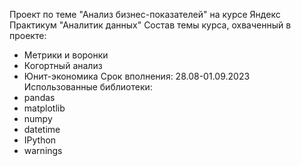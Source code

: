 Проект по теме "Анализ бизнес-показателей" на курсе Яндекс Практикум "Аналитик данных"
Состав темы курса, охваченный в проекте: 
- Метрики и воронки
- Когортный анализ
- Юнит-экономика
Срок вполнения: 28.08-01.09.2023
Использованные библиотеки:
- pandas
- matplotlib
- numpy
- datetime
- IPython
- warnings
